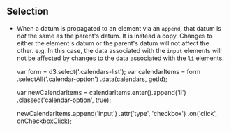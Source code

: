 Selection
---

- When a datum is propagated to an element via an `append`, that datum is *not* the same as the parent's datum. It is instead a copy. Changes to either the element's datum or the parent's datum will not affect the other. e.g. In this case, the data associated with the `input` elements will not be affected by changes to the data associated with the `li` elements.

    var form = d3.select('.calendars-list');
    var calendarItems = form
      .selectAll('.calendar-option')
      .data(calendars, getId);

    var newCalendarItems = calendarItems.enter().append('li')
      .classed('calendar-option', true);

    newCalendarItems.append('input')
      .attr('type', 'checkbox')
      .on('click', onCheckboxClick);

